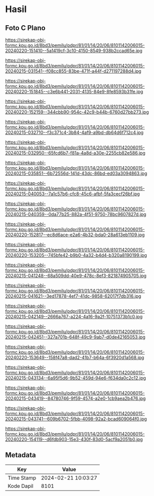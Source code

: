 # Hasil

## Foto C Plano

https://sirekap-obj-formc.kpu.go.id/8bd3/pemilu/pdpr/81/01/14/20/06/8101142006015-20240220-151410--5a1419cf-3c10-4150-8549-938b2ccad65e.jpg

https://sirekap-obj-formc.kpu.go.id/8bd3/pemilu/pdpr/81/01/14/20/06/8101142006015-20240215-031541--f08cc855-83be-471f-a44f-d271197288d4.jpg

https://sirekap-obj-formc.kpu.go.id/8bd3/pemilu/pdpr/81/01/14/20/06/8101142006015-20240220-151845--c3e6b441-2031-4135-84e9-8fe8593b31fe.jpg

https://sirekap-obj-formc.kpu.go.id/8bd3/pemilu/pdpr/81/01/14/20/06/8101142006015-20240220-152159--344cbb90-954c-42c9-b44b-6760d27bb273.jpg

https://sirekap-obj-formc.kpu.go.id/8bd3/pemilu/pdpr/81/01/14/20/06/8101142006015-20240215-032710--f3c371c4-3b84-4af9-a9bd-db64d6f712c4.jpg

https://sirekap-obj-formc.kpu.go.id/8bd3/pemilu/pdpr/81/01/14/20/06/8101142006015-20240215-032950--65fcd6b7-f81a-4a8d-a30e-2255cb82e586.jpg

https://sirekap-obj-formc.kpu.go.id/8bd3/pemilu/pdpr/81/01/14/20/06/8101142006015-20240215-035851--6b72556d-141d-43dc-86bd-ed03a3094863.jpg

https://sirekap-obj-formc.kpu.go.id/8bd3/pemilu/pdpr/81/01/14/20/06/8101142006015-20240215-040053--7a1c57b6-cfc8-45c6-afbf-5fa3cecf26bf.jpg

https://sirekap-obj-formc.kpu.go.id/8bd3/pemilu/pdpr/81/01/14/20/06/8101142006015-20240215-040359--0da77b25-882a-4f51-9750-78bc9607827d.jpg

https://sirekap-obj-formc.kpu.go.id/8bd3/pemilu/pdpr/81/01/14/20/06/8101142006015-20240220-152817--ec8d6ace-e2a6-4b32-bda0-28a613eb1109.jpg

https://sirekap-obj-formc.kpu.go.id/8bd3/pemilu/pdpr/81/01/14/20/06/8101142006015-20240220-153205--745bfe42-b9b0-4a32-b4d4-b320a8190199.jpg

https://sirekap-obj-formc.kpu.go.id/8bd3/pemilu/pdpr/81/01/14/20/06/8101142006015-20240215-041248--68a509dd-40e9-478c-8ef3-821874905705.jpg

https://sirekap-obj-formc.kpu.go.id/8bd3/pemilu/pdpr/81/01/14/20/06/8101142006015-20240215-041621--3ed17878-4ef7-41dc-9858-62017f7db316.jpg

https://sirekap-obj-formc.kpu.go.id/8bd3/pemilu/pdpr/81/01/14/20/06/8101142006015-20240215-042149--2666a767-a224-4a16-9a2f-10751373b1c0.jpg

https://sirekap-obj-formc.kpu.go.id/8bd3/pemilu/pdpr/81/01/14/20/06/8101142006015-20240215-042451--327a701b-648f-49c9-9ab7-d0de42165053.jpg

https://sirekap-obj-formc.kpu.go.id/8bd3/pemilu/pdpr/81/01/14/20/06/8101142006015-20240220-153649--158f47a8-dad2-41b7-b64a-6f3920d1a568.jpg

https://sirekap-obj-formc.kpu.go.id/8bd3/pemilu/pdpr/81/01/14/20/06/8101142006015-20240215-043134--6a95f5d6-9b52-459d-94e6-f634da0c2c12.jpg

https://sirekap-obj-formc.kpu.go.id/8bd3/pemilu/pdpr/81/01/14/20/06/8101142006015-20240215-043419--84780746-9f59-4574-a2e0-1cb9aea2b476.jpg

https://sirekap-obj-formc.kpu.go.id/8bd3/pemilu/pdpr/81/01/14/20/06/8101142006015-20240215-043741--609b6702-5fbb-4098-92a2-bcad609064f0.jpg

https://sirekap-obj-formc.kpu.go.id/8bd3/pemilu/pdpr/81/01/14/20/06/8101142006015-20240220-154119--d6fdb903-15e3-430f-83d0-5acf9a2051b0.jpg


## Metadata

| Key        | Value               |
| ---------- | ------------------- |
| Time Stamp | 2024-02-21 10:03:27 |
| Kode Dapil | 8101                |




